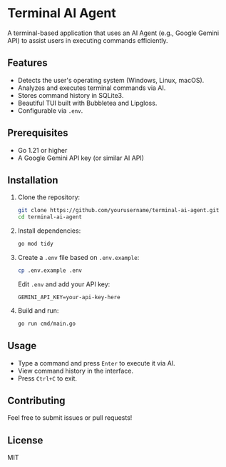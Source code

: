 # Terminal AI Agent

A terminal-based application that uses an AI Agent (e.g., Google Gemini API) to assist users in executing commands efficiently.

## Features
- Detects the user's operating system (Windows, Linux, macOS).
- Analyzes and executes terminal commands via AI.
- Stores command history in SQLite3.
- Beautiful TUI built with Bubbletea and Lipgloss.
- Configurable via `.env`.

## Prerequisites
- Go 1.21 or higher
- A Google Gemini API key (or similar AI API)

## Installation
1. Clone the repository:
   ```bash
   git clone https://github.com/yourusername/terminal-ai-agent.git
   cd terminal-ai-agent
   ```

2. Install dependencies:
   ```bash
   go mod tidy
   ```

3. Create a `.env` file based on `.env.example`:
   ```bash
   cp .env.example .env
   ```
   Edit `.env` and add your API key:
   ```
   GEMINI_API_KEY=your-api-key-here
   ```

4. Build and run:
   ```bash
   go run cmd/main.go
   ```

## Usage
- Type a command and press `Enter` to execute it via AI.
- View command history in the interface.
- Press `Ctrl+C` to exit.

## Contributing
Feel free to submit issues or pull requests!

## License
MIT
